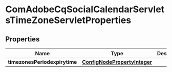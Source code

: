 
# ComAdobeCqSocialCalendarServletsTimeZoneServletProperties

## Properties
Name | Type | Description | Notes
------------ | ------------- | ------------- | -------------
**timezonesPeriodexpirytime** | [**ConfigNodePropertyInteger**](ConfigNodePropertyInteger.md) |  |  [optional]



